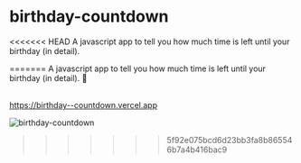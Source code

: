 # birthday-countdown
<<<<<<< HEAD
A javascript app to tell you how much time is left until your birthday (in detail). 

=======
A javascript app to tell you how much time is left until your birthday (in detail). 🎉
<br>
<br>

https://birthday--countdown.vercel.app

![birthday-countdown](https://user-images.githubusercontent.com/53502542/124368963-1f3ae000-dc3d-11eb-8aa8-b75c001d1ad9.png)
>>>>>>> 5f92e075bcd6d23bb3fa8b865546b7a4b416bac9

